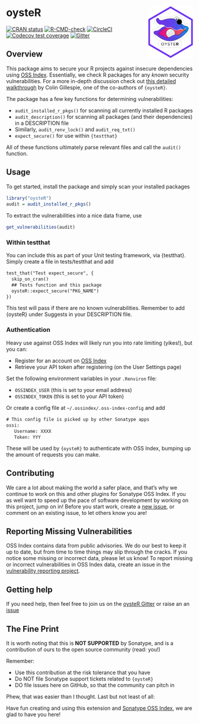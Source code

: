 <!-- README.md is generated from README.Rmd. Please edit that file -->

# oysteR <a href="https://github.com/sonatype-nexus-community/oysteR"><img src="man/figures/logo.png" align="right" height="138.5" /></a>

[![CRAN
status](https://www.r-pkg.org/badges/version/oysteR)](https://CRAN.R-project.org/package=oysteR)
[![R-CMD-check](https://github.com/sonatype-nexus-community/oysteR/workflows/R-CMD-check/badge.svg)](https://github.com/sonatype-nexus-community/oysteR/actions)
[![CircleCI](https://circleci.com/gh/sonatype-nexus-community/oysteR.svg?style=shield)](https://circleci.com/gh/sonatype-nexus-community/oysteR)
[![Codecov test
coverage](https://codecov.io/gh/sonatype-nexus-community/oysteR/branch/master/graph/badge.svg)](https://codecov.io/gh/sonatype-nexus-community/oysteR?branch=master)
[![Gitter](https://badges.gitter.im/sonatype-nexus-community/oysteR.svg)](https://gitter.im/sonatype-nexus-community/oysteR?utm_source=badge&utm_medium=badge&utm_campaign=pr-badge)

## Overview

This package aims to secure your R projects against insecure
dependencies using [OSS Index](https://ossindex.sonatype.org/).
Essentially, we check R packages for any *known* security
vulnerabilities. For a more in-depth discussion check out [this detailed
walkthrough](https://www.jumpingrivers.com/blog/r-package-vulnerabilities-security/)
by Colin Gillespie, one of the co-authors of `{oysteR}`.

The package has a few key functions for determining vulnerabilities:

-   `audit_installed_r_pkgs()` for scanning all currently installed R
    packages
-   `audit_description()` for scanning all packages (and their
    dependencies) in a DESCRIPTION file
-   Similarly, `audit_renv_lock()` and `audit_req_txt()`
-   `expect_secure()` for use within `{testthat}`

All of these functions ultimately parse relevant files and call the
`audit()` function.

## Usage

To get started, install the package and simply scan your installed
packages

``` r
library("oysteR")
audit = audit_installed_r_pkgs()
```

To extract the vulnerabilities into a nice data frame, use

``` r
get_vulnerabilities(audit)
```

### Within testthat

You can include this as part of your Unit testing framework, via
{testthat}. Simply create a file in tests/testthat and add

    test_that("Test expect_secure", {
      skip_on_cran()
      ## Tests function and this package
      oysteR::expect_secure("PKG_NAME")
    })

This test will pass if there are no known vulnerabilities. Remember to
add {oysteR} under Suggests in your DESCRIPTION file.

### Authentication

Heavy use against OSS Index will likely run you into rate limiting
(yikes!), but you can:

-   Register for an account on [OSS
    Index](https://ossindex.sonatype.org/)
-   Retrieve your API token after registering (on the User Settings
    page)

Set the following environment variables in your `.Renviron` file:

-   `OSSINDEX_USER` (this is set to your email address)
-   `OSSINDEX_TOKEN` (this is set to your API token)

Or create a config file at `~/.ossindex/.oss-index-config` and add

    # This config file is picked up by other Sonatype apps
    ossi:
       Username: XXXX
       Token: YYY

These will be used by `{oysteR}` to authenticate with OSS Index, bumping
up the amount of requests you can make.

## Contributing

We care a lot about making the world a safer place, and that’s why we
continue to work on this and other plugins for Sonatype OSS Index. If
you as well want to speed up the pace of software development by working
on this project, jump on in! Before you start work, create a [new
issue](https://github.com/sonatype-nexus-community/oysteR/issues), or
comment on an existing issue, to let others know you are!

## Reporting Missing Vulnerabilities

OSS Index contains data from public advisories. We do our best to keep
it up to date, but from time to time things may slip through the cracks.
If you notice some missing or incorrect data, please let us know! To
report missing or incorrect vulnerabilities in OSS Index data, create an
issue in the [vulnerability reporting
project](https://github.com/OSSIndex/vulns).

## Getting help

If you need help, then feel free to join us on the [oysteR
Gitter](https://gitter.im/sonatype-nexus-community/oysteR) or raise an
an [issue](https://github.com/sonatype-nexus-community/oysteR/issues)

## The Fine Print

It is worth noting that this is **NOT SUPPORTED** by Sonatype, and is a
contribution of ours to the open source community (read: you!)

Remember:

-   Use this contribution at the risk tolerance that you have
-   Do NOT file Sonatype support tickets related to `{oysteR}`
-   DO file issues here on GitHub, so that the community can pitch in

Phew, that was easier than I thought. Last but not least of all:

Have fun creating and using this extension and [Sonatype OSS
Index](https://ossindex.sonatype.org/), we are glad to have you here!
